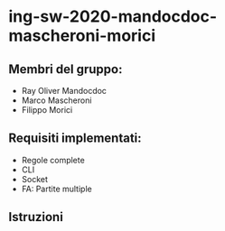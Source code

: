 # ing-sw-2020-mandocdoc-mascheroni-morici

Membri del gruppo:
-
- Ray Oliver Mandocdoc
- Marco Mascheroni
- Filippo Morici

Requisiti implementati:
-
- Regole complete
- CLI
- Socket
- FA: Partite multiple

Istruzioni
-